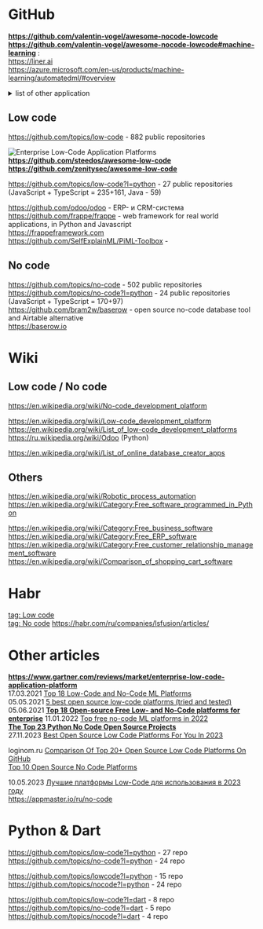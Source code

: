 # GitHub
**https://github.com/valentin-vogel/awesome-nocode-lowcode**          
**https://github.com/valentin-vogel/awesome-nocode-lowcode#machine-learning** :             
https://liner.ai         
https://azure.microsoft.com/en-us/products/machine-learning/automatedml/#overview        

<details><summary>list of other application</summary>               
  
Enterprise Platforms                     
Automation and Workflows                     
Forms               
Internal                
Apps                     
Landing Pages                      
Websites               
Portfolios            
Membership          
Databases             
Chatbots                
Games           
Scraper              
More (Uncategorized)           
</details>             

## Low code
https://github.com/topics/low-code -  882 public repositories 

![Enterprise Low-Code Application Platforms](https://raw.githubusercontent.com/steedos/awesome-low-code/master/LCAP-MQ-Graphic.jpeg)                 
**https://github.com/steedos/awesome-low-code**                               
**https://github.com/zenitysec/awesome-low-code**

https://github.com/topics/low-code?l=python - 27 public repositories (JavaScript + TypeScript = 235+161, Java - 59)                  

https://github.com/odoo/odoo -  ERP- и CRM-система               
https://github.com/frappe/frappe -  web framework for real world applications, in Python and Javascript           
https://frappeframework.com              
https://github.com/SelfExplainML/PiML-Toolbox - 

## No code
https://github.com/topics/no-code - 502 public repositories                               
https://github.com/topics/no-code?l=python - 24 public repositories (JavaScript + TypeScript = 170+97)                 
https://github.com/bram2w/baserow - open source no-code database tool and Airtable alternative             
https://baserow.io                       

# Wiki
## Low code / No code
https://en.wikipedia.org/wiki/No-code_development_platform               

https://en.wikipedia.org/wiki/Low-code_development_platform           
https://en.wikipedia.org/wiki/List_of_low-code_development_platforms        
https://ru.wikipedia.org/wiki/Odoo (Python)         

https://en.wikipedia.org/wiki/List_of_online_database_creator_apps                  

## Others
https://en.wikipedia.org/wiki/Robotic_process_automation       
https://en.wikipedia.org/wiki/Category:Free_software_programmed_in_Python       

https://en.wikipedia.org/wiki/Category:Free_business_software
https://en.wikipedia.org/wiki/Category:Free_ERP_software
https://en.wikipedia.org/wiki/Category:Free_customer_relationship_management_software
https://en.wikipedia.org/wiki/Comparison_of_shopping_cart_software



# Habr
[tag: Low code](https://habr.com/ru/search/?target_type=posts&order=relevance&q=%5Blow-code%5D)                
[tag: No code](https://habr.com/ru/search/?target_type=posts&order=relevance&q=%5Bno-code%5D)
https://habr.com/ru/companies/lsfusion/articles/

# Other articles
**https://www.gartner.com/reviews/market/enterprise-low-code-application-platform**            
17.03.2021 [Top 18 Low-Code and No-Code ML Platforms](https://dev.to/serokell/top-18-low-code-and-no-code-ml-platforms-5981)        
05.05.2021 [5 best open source low-code platforms (tried and tested)](https://budibase.com/blog/open-source-low-code-platforms/)        
05.06.2021 **[Top 18 Open-source Free Low- and No-Code platforms for enterprise](https://medevel.com/os-18-lowcode)**
11.01.2022 [Top free no-code ML platforms in 2022](https://analyticsindiamag.com/top-free-no-code-ml-platforms-in-2022/)                   
**[The Top 23 Python No Code Open Source Projects](https://awesomeopensource.com/projects/no-code/python)**               
27.11.2023 [Best Open Source Low Code Platforms For You In 2023](https://codeornocode.com/no-code/best-open-source-low-code-platforms-2023/)              


loginom.ru
[Comparison Of Top 20+ Open Source Low Code Platforms On GitHub](https://synodus.com/blog/low-code/open-source-low-code-platforms/)           
[Top 10 Open Source No Code Platforms](https://blog.back4app.com/open-source-no-code-platforms/)                   


10.05.2023 [Лучшие платформы Low-Code для использования в 2023 году](https://appmaster.io/ru/blog/luchshie-platformy-s-nizkim-kodom)       
https://appmaster.io/ru/no-code

# Python & Dart
https://github.com/topics/low-code?l=python - 27 repo              
https://github.com/topics/no-code?l=python - 24 repo                    
                    
https://github.com/topics/lowcode?l=python - 15 repo                    
https://github.com/topics/nocode?l=python - 24 repo                         
                  
https://github.com/topics/low-code?l=dart - 8 repo                   
https://github.com/topics/no-code?l=dart - 5 repo                
https://github.com/topics/nocode?l=dart - 4 repo                       


